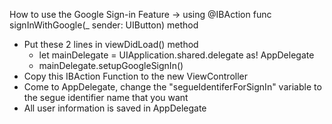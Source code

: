 How to use the Google Sign-in Feature -> using @IBAction func signInWithGoogle(_ sender: UIButton) method 
+ Put these 2 lines in viewDidLoad() method
    + let mainDelegate = UIApplication.shared.delegate as! AppDelegate
    + mainDelegate.setupGoogleSignIn()
+ Copy this IBAction Function to the new ViewController
+ Come to AppDelegate, change the "segueIdentiferForSignIn" variable to the segue identifier name that you want
+ All user information is saved in AppDelegate
